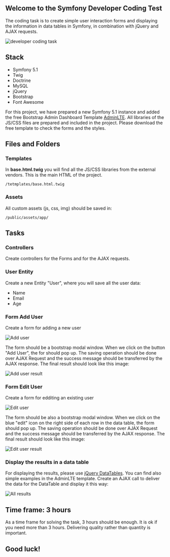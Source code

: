
## Welcome to the Symfony Developer Coding Test

The coding task is to create simple user interaction forms and displaying the information in data tables in Symfony, in combination with jQuery and AJAX requests.

![developer coding task](https://i.imgur.com/eIKMmms.png)

## Stack

 - Symfony 5.1
 - Twig
 - Doctrine
 - MySQL
 - jQuery
 - Bootstrap
 - Font Awesome

For this project, we have prepared a new Symfony 5.1 instance and added the free Bootstrap Admin Dashboard Template [AdminLTE](https://adminlte.io/). All libraries of the JS/CSS files are prepared and included in the project. Please download the free template to check the forms and the styles.

## Files and Folders

### Templates
In **base.html.twig** you will find all the JS/CSS libraries from the external vendors. This is the main HTML of the project.

    /tetmplates/base.html.twig
 

### Assets
All custom assets (js, css, img) should be saved in:

    /public/assets/app/

## Tasks

### Controllers
Create controllers for the Forms and for the AJAX requests.

###  User Entity
Create a new Entity "User", where you will save all the user data:

 - Name
 - Email
 - Age

### Form Add User
Create a form for adding a new user

![Add user](https://i.imgur.com/fwaxal2.png)

The form should be a bootstrap modal window. When we click on the button "Add User", the for should pop up. The saving operation should be done over AJAX Request and the success message should be transferred by the AJAX response. The final result should look like this image:

![Add user result](https://i.imgur.com/rUAXOVt.png)

### Form Edit User
Create a form for edditing an existing user

![Edit user](https://i.imgur.com/9FjyQdx.png)

The form should be also a bootstrap modal window. When we click on the blue "edit" icon on the right side of each row in the data table, the form should pop up. The saving operation should be done over AJAX Request and the success message should be transferred by the AJAX response. The final result should look like this image:

![Edit user result](https://i.imgur.com/IvPd7io.png)

### Display the results in a data table
For displaying the results, please use [jQuery DataTables](https://datatables.net/). You can find also simple examples in the AdminLTE template. 
Create an AJAX call to deliver the data for the DataTable and display it this way:

![All results](https://i.imgur.com/eIKMmms.png)

## Time frame: 3 hours
As a time frame for solving the task, 3 hours should be enough. It is ok if you need more than 3 hours. Delivering quality rather than quantity is important.

## Good luck!
